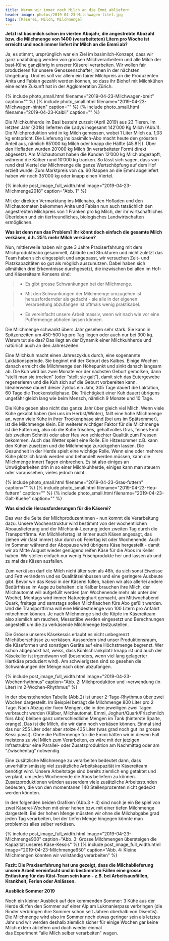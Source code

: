 ```yaml
---
title: Warum wir immer noch Milch an die Emmi abliefern
header-image: photos/2019-04-23-Milchwagen-titel.jpg
tags: [Käserei, Milch, Milchmenge]
---
```

 
**Jetzt ist basimilch schon im vierten Abojahr, die angestrebte Abozahl bzw. die Milchmenge von 1400 (verarbeiteten) Litern 
pro Woche ist erreicht und noch immer liefert ihr Milch an die Emmi ab?**

Ja, es stimmt, ursprünglich war ein Ziel im basimilch-Konzept, dass wir ganz unabhängig werden von grossen Milchverarbeitern 
und alle Milch der basi-Kühe ganzjährig in unserer Käserei verarbeiten. Wir wollen fair produzieren für unsere Genossenschafter_innen 
in der nächsten Umgebung. Und es soll vor allem ein fairer Milchpreis an die Produzenten Anita und Fabian gezahlt werden können, 
so dass ihr Biohof mit Milchkühen eine echte Zukunft hat in der Agglomeration Zürich.

{% include photo_small.html filename="2019-04-23-Milchwagen-breit" caption="" %}
{% include photo_small.html filename="2019-04-23-Milchwagen-hinten" caption="" %}
{% include photo_small.html filename="2019-04-23-Kalbli" caption="" %}


Die Milchkuhherde im Basi besteht zurzeit (April 2019) aus 23 Tieren. Im letzten Jahr (2018) lieferten die Ladys insgesamt 
142’000 Kg Milch (Abb.1). Die Milchproduktion wird in kg Milch gemessen, wobei 1 Liter Milch ca. 1,03 kg entspricht.
Die Lieferung ins basimilch-Abo macht heute den grössten Anteil aus, nämlich 65’000 kg  Milch oder knapp die Hälfte (45.8%). 
Über den Hofladen wurden 20’000 kg Milch (in verarbeiteter Form) direkt abgesetzt. Am Milchautomat haben die Kunden 12’000 kg Milch 
abgezapft, während die Kälber rund 10’000 kg tranken. So lässt sich sagen, dass von rund drei Viertel der Milchmenge die ganze 
Wertschöpfung auf dem Hof erzielt wurde. Zum Marktpreis von ca. 60 Rappen an die Emmi abgeliefert haben wir noch 35’000 kg oder 
knapp einen Viertel.

{% include post_image_full_width.html image="2019-04-23-Milchmenge2018" caption="Abb. 1" %}

Mit der direkten Vermarktung ins Milchabo, den Hofladen und den Milchautomaten bekommen Anita und Fabian nun auch tatsächlich den 
angestrebten Milchpreis von 1 Franken pro kg Milch, der ihr wirtschaftliches Überleben und ein tierfreundliches, biologisches 
Landwirtschaften ermöglichen.

**Was ist denn nun das Problem? Ihr könnt doch einfach die gesamte Milch verkäsen, d.h. 25% mehr Milch verkäsen?**

Nun, mittlerweile haben wir gute 3 Jahre Praxiserfahrung mit dem Milchprodukteabo gesammelt, Abläufe und Strukturen und 
nicht zuletzt das Team haben sich eingespielt und angepasst, wir versuchen Zeit- und Platzkapazitäten so gut als möglich auszunutzen.
Dabei haben sich allmählich drei Erkenntnisse durchgesetzt, die inzwischen bei allen im Hof- und Käsereiteam Konsens sind:
> - Es gibt grosse Schwankungen bei der Milchmenge.

> - Mit den Schwankungen der Milchmenge umzugehen ist herausfordernder als gedacht - sie alle in der eigenen Verarbeitung abzufangen ist oftmals wenig praktikabel.

> - Es vereinfacht unsere Arbeit massiv, wenn wir nach wie vor eine Puffermenge abholen lassen können.

Die Milchmenge schwankt übers Jahr gesehen sehr stark. Sie kann in Spitzenzeiten um 450-500 kg pro Tag liegen oder auch nur bei 300 kg. 
Warum tut sie das? Das liegt an der Dynamik einer Milchkuhherde und natürlich auch an den Jahreszeiten.

Eine Milchkuh macht einen Jahreszyklus durch, eine sogenannte Laktationsperiode. Sie beginnt mit der Geburt des Kalbes. Einige 
Wochen danach erreicht die Milchmenge den Höhepunkt und sinkt danach langsam ab. Die Kuh wird bis zwei Monate vor der nächsten Geburt 
gemolken, dann “stellt man sie trocken” (oder “stellt sie galt”), damit sich das Eutergewebe regenerieren und die Kuh sich auf die 
Geburt vorbereiten kann. Idealerweise dauert dieser Zyklus ein Jahr, 305 Tage dauert die Laktation, 60 Tage die Trockenstellphase. 
Die Trächtigkeit einer Kuh dauert übrigens ungefähr gleich lang wie beim Mensch, nämlich 9 Monate und 10 Tage.

Die Kühe geben also nicht das ganze Jahr über gleich viel Milch. Wenn viele Kühe gekalbt haben (bei uns im Herbst/Winter), fällt eine 
hohe Milchmenge an, wenn viele Kühe in ihrer Trockenphase sind (bei uns im Spätsommer), ist die Milchmenge klein. Ein weiterer 
wichtiger Faktor für die Milchmenge ist die Fütterung, also ob die Kühe frisches, gehaltvolles Gras, feines Emd (ab zweitem Schnitt) 
oder aber Heu von schlechter Qualität zum Fressen bekommen. Auch das Wetter spielt eine Rolle. Ein Hitzesommer z.B. kann den Kühen 
zusetzen und die Milchmenge zurückgehen lassen. Die Gesundheit in der Herde spielt eine wichtige Rolle. Wenn eine oder mehrere Kühe 
plötzlich krank werden und behandelt werden müssen, kann die Milchmenge innert Tagen einbrechen. 
Es ist also einiges an Unwägbarkeiten drin in so einer Milchkuhherde, einiges kann man steuern oder voraussehen, vieles jedoch nicht.

{% include photo_small.html filename="2019-04-23-Gras-futtern" caption="" %}
{% include photo_small.html filename="2019-04-23-Heu-futtern" caption="" %}
{% include photo_small.html filename="2019-04-23-Galt-Kuehe" caption="" %}


**Was sind die Herausforderungen für die Käserei?**

Das war die Seite der Milchproduzentinnen - nun kommt die Verarbeitung dazu. Unsere Wochenstruktur wird bestimmt von der 
wöchentlichen Aboauslieferung und der Milchtank-Leerung jeden zweiten Tag durch die Transportfirma.
Am Milchliefertag ist immer auch Käsen angesagt, das ziehen wir (fast immer) stur durch ob Feiertag ist oder Wochenende. 
Auch im Sommer während der Abopause wird übrigens Käse hergestellt - damit wir ab Mitte August wieder genügend reifen Käse für die 
Abos im Keller haben. Wir stellen einfach nur wenig Frischprodukte her und lassen ab und zu mal das Käsen ausfallen.

Zum verkäsen darf die Milch nicht älter sein als 48h, da sich sonst Eiweisse und Fett verändern und es Qualitätseinbussen und 
eine geringere Ausbeute gibt. Bevor wir das Kessi in der Käserei füllen, haben wir also allerlei andere Bedürfnisse im Auge zu 
behalten: die Kälber brauchen ihre Milch, der Milchautomat will aufgefüllt werden (am Wochenende mehr als unter der Woche), Montags 
wird immer Naturejoghurt gemacht, am Mittwochabend Quark, freitags und samstags sollen Milchflaschen fürs Abo gefüllt werden. Und 
die Transportfirma will eine Mindestmenge von 100 Litern pro Anfahrt mitnehmen können. Je nach Milchmenge sind die Köpfe im 
Käsereiteam also ziemlich am rauchen, Messstäbe werden eingesetzt und Berechnungen angestellt um die zu verkäsende Milchmenge 
festzustellen.

Die Grösse unseres Käsekessis erlaubt es nicht unbegrenzt Milchüberschüsse zu verkäsen. Ausserdem sind unser Produktionsraum, 
die Käseformen und sonstigen Geräte auf eine Höchstmenge begrenzt. Wer schon abgepackt hat, weiss, dass Kühlschrankplatz knapp 
ist und auch der Käsekeller ist irgendwann voll (besonders, wenn viel lang gelagerter Hartkäse produziert wird). Am schwierigsten 
sind so gesehen die Schwankungen der Menge nach oben abzufangen. 

{% include post_image_full_width.html image="2019-04-23-Wochenrhythmus" caption="Abb. 2: Milchproduktion und -verwendung (in Liter) im 2-Wochen-Rhythmus" %}

In der obenstehenden Tabelle (Abb.2) ist unser 2-Tage-Rhythmus über zwei Wochen dargestellt. Im Beispiel beträgt die Milchmenge 
800 Liter pro 2 Tage. Nach Abzug der fixen Mengen, die in den jeweiligen zwei Tagen verbraucht werden (Kälber, Milchautomat, Emmi, 
Joghurt/Quark/Frischmilch fürs Abo) bleiben ganz unterschiedliche Mengen im Tank (hinterste Spalte, orange). Das ist die Milch, 
die wir dann noch verkäsen können. Einmal sind das nur 255 Liter oder aber stolze 435 Liter (was grad noch gut ins grosse Kessi passt). 
Ohne die Puffermenge für die Emmi hätten wir in diesem Fall meistens zu viel Milch zum Verarbeiten, es wäre mit der jetzigen 
Infrastruktur eine Parallel- oder Zusatzproduktion am Nachmittag oder am “Zwischentag” notwendig.

Eine zusätzliche Milchmenge zu verarbeiten bedeutet dann, dass unverhältnismässig viel zusätzliche Arbeitskapazität 
im Käsereiteam benötigt wird. Unsere Arbeitstage sind bereits ziemlich eng getaktet und verplant, um jedes Wochenende die Abos 
beliefern zu können. Zusatzproduktionen würden ausserdem viele zusätzliche Arbeitsstunden bedeuten, die von den momentanen 
140 Stellenprozenten nicht gedeckt werden könnten.

In den folgenden beiden Grafiken (Abb.3 + 4) sind noch je ein Beispiel von zwei Käserei-Wochen mit einer hohen bzw. mit einer 
tiefen Milchmenge dargestellt. Bei der hohen Menge müssten wir ohne die Milchabgabe grad jeden Tag verarbeiten, bei der tiefen 
Menge hingegen könnte man problemlos alles selber verkäsen.  

{% include post_image_full_width.html image="2019-04-23-Milchmenge900" caption="Abb. 3: Grosse Milchmengen übersteigen die Kapazität unseres Käse-Kessis" %}
{% include post_image_full_width.html image="2019-04-23-Milchmenge650" caption="Abb. 4: Kleine Milchmengen könnten wir vollständig verarbeiten" %}

**Fazit: Die Praxiserfahrung hat uns gezeigt, dass die Milchablieferung unsere Arbeit vereinfacht und in bestimmten Fällen eine 
grosse Entlastung für das Käsi-Team sein kann - z.B. bei Arbeitsausfällen, Krankheit, Ferien oder Anlässen.**

**Ausblick Sommer 2019**

Noch ein kleiner Ausblick auf den kommenden Sommer: 3 Kühe aus der Herde dürfen den Sommer auf einer Alp am Lukmanierpass verbringen 
(die Rinder verbringen ihre Sommer schon seit Jahren oberhalb von Disentis). Die Milchmenge wird also im Sommer noch etwas geringer 
sein als letztes Jahr und wir werden deshalb ziemlich sicher für einige Wochen gar keine Milch extern abliefern und doch wieder einmal  
das Experiment “alle Milch selber verarbeiten” wagen.

